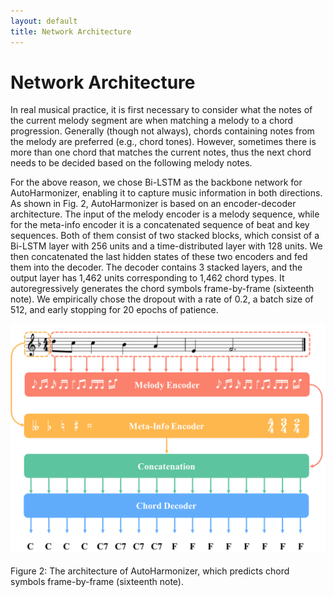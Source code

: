 ```yaml
---
layout: default
title: Network Architecture
---
```


<script src="https://cdn.mathjax.org/mathjax/latest/MathJax.js?config=TeX-AMS-MML_HTMLorMML" type="text/javascript"></script>
<script type="text/x-mathjax-config">
    MathJax.Hub.Config({
        tex2jax: {
        skipTags: ['script', 'noscript', 'style', 'textarea', 'pre'],
        inlineMath: [['$','$']]
        }
    });
</script>

# Network Architecture

In real musical practice, it is first necessary to consider what the notes of the  current melody segment are when matching a melody to a chord progression. Generally (though not always), chords containing notes from the melody are preferred (e.g., chord tones). However, sometimes there is more than one chord that matches the current notes, thus the next chord needs to be decided based on the following melody notes.

For the above reason, we chose Bi-LSTM as the backbone network for AutoHarmonizer, enabling it to capture music information in both directions. As shown in Fig. 2, AutoHarmonizer is based on an encoder-decoder architecture. The input of the melody encoder is a melody sequence, while for the meta-info encoder it is a concatenated sequence of beat and key sequences. Both of them consist of two stacked blocks, which consist of a Bi-LSTM layer with 256 units and a time-distributed layer with 128 units. We then concatenated the last hidden states of these two encoders and fed them into the decoder. The decoder contains 3 stacked layers, and the output layer has 1,462 units corresponding to 1,462 chord types. It autoregressively generates the chord symbols frame-by-frame (sixteenth note). We empirically chose the dropout with a rate of 0.2, a batch size of 512, and early stopping for 20 epochs of patience.

<center><img src="figs/fig2.png" alt="fig4" style="zoom:70%"></center>
<br>
Figure 2: The architecture of AutoHarmonizer, which predicts chord symbols frame-by-frame (sixteenth note).
<br>

